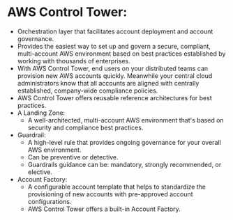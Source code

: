 # AWS Control Tower:
- Orchestration layer that facilitates account deployment and account governance. 
- Provides the easiest way to set up and govern a secure, compliant, multi-account AWS environment based on best practices established by working with thousands of enterprises. 
- With AWS Control Tower, end users on your distributed teams can provision new AWS accounts quickly. Meanwhile your central cloud administrators know that all accounts are aligned with centrally established, company-wide compliance policies. 
- AWS Control Tower offers reusable reference architectures for best practices.
- A Landing Zone:
	- A well-architected, multi-account AWS environment that's based on security and compliance best practices. 
- Guardrail:
	- A high-level rule that provides ongoing governance for your overall AWS environment. 
	- Can be preventive or detective.
	- Guardrails guidance can be: mandatory, strongly recommended, or elective.
- Account Factory:
	- A configurable account template that helps to standardize the provisioning of new accounts with pre-approved account configurations. 
	- AWS Control Tower offers a built-in Account Factory.